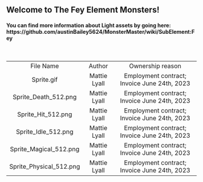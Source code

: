 <h2>Welcome to The Fey Element Monsters!</td>
<br/>
<h4>You can find more information about Light assets by going here: https://github.com/austinBailey5624/MonsterMaster/wiki/SubElement:Fey </h4>

<br/>
<div align="center">
<table>
<tr>
    <td align="center">File Name</td>
    <td align="center">Author</td>
    <td align="center">Ownership reason</td>
</tr>
<tr>
    <td align="center">Sprite.gif</td>
    <td align="center">Mattie Lyall</td>
    <td align="center">Employment contract; Invoice June 24th, 2023</td>
</tr><tr>
    <td align="center">Sprite_Death_512.png</td>
    <td align="center">Mattie Lyall</td>
    <td align="center">Employment contract; Invoice June 24th, 2023</td>
</tr><tr>
    <td align="center">Sprite_Hit_512.png</td>
    <td align="center">Mattie Lyall</td>
    <td align="center">Employment contract; Invoice June 24th, 2023</td>
</tr><tr>
    <td align="center">Sprite_Idle_512.png</td>
    <td align="center">Mattie Lyall</td>
    <td align="center">Employment contract; Invoice June 24th, 2023</td>
</tr><tr>
    <td align="center">Sprite_Magical_512.png</td>
    <td align="center">Mattie Lyall</td>
    <td align="center">Employment contract; Invoice June 24th, 2023</td>
</tr><tr>
    <td align="center">Sprite_Physical_512.png</td>
    <td align="center">Mattie Lyall</td>
    <td align="center">Employment contract; Invoice June 24th, 2023</td>
</tr>
</table>
</div>